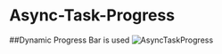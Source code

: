 # Async-Task-Progress
##Dynamic Progress Bar is used
![AsyncTaskProgress](https://user-images.githubusercontent.com/46563632/86003579-a3a5c200-ba2f-11ea-8eb9-8a43622bccdd.gif)
